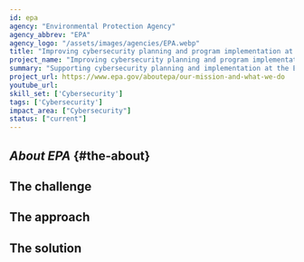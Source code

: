 ```yaml
---
id: epa
agency: "Environmental Protection Agency"
agency_abbrev: "EPA"
agency_logo: "/assets/images/agencies/EPA.webp"
title: "Improving cybersecurity planning and program implementation at the EPA"
project_name: "Improving cybersecurity planning and program implementation at the EPA"
summary: "Supporting cybersecurity planning and implementation at the Environmental Protection Agency, including implementation of zero trust architecture."
project_url: https://www.epa.gov/aboutepa/our-mission-and-what-we-do
youtube_url: 
skill_set: ['Cybersecurity']
tags: ['Cybersecurity']
impact_area: ["Cybersecurity"]
status: ["current"]
---
```


## *About EPA* {#the-about}

## The challenge

## The approach

## The solution 

